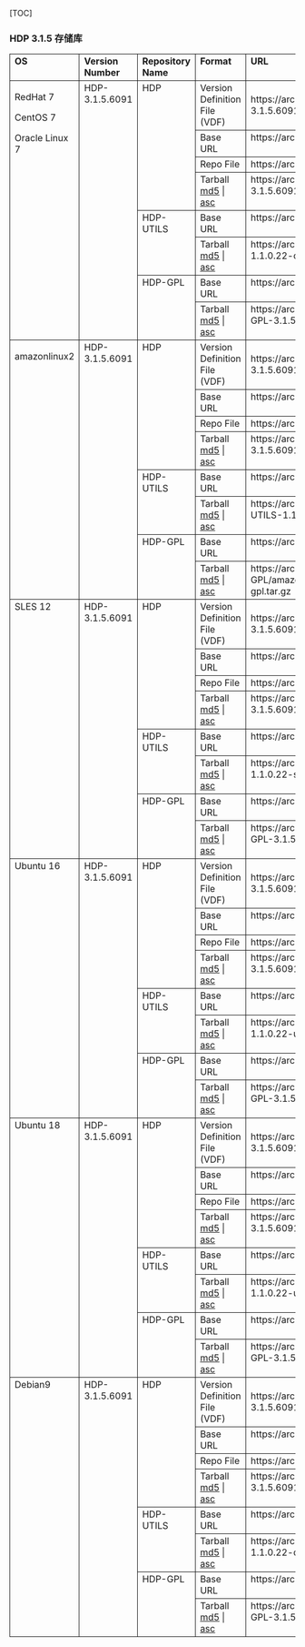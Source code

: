 [TOC]

### HDP 3.1.5 存储库

<table border="1" class="MsoNormalTable" rules="all" style="border-collapse:collapse;mso-table-layout-alt:fixed;border:none;  mso-border-alt:solid black 1.0pt;mso-yfti-tbllook:1536;mso-padding-alt:0in 5.4pt 0in 5.4pt;  mso-border-insideh:1.0pt solid black;mso-border-insidev:1.0pt solid black" width="650" id="d6e1584">
    <colgroup>
        <col width="93px">
        <col width="75px">
        <col width="84px">
        <col width="98px">
        <col width="507px">
    </colgroup>
    <tbody>
        <tr>
            <td valign="top"><span class="bold"><strong>OS</strong></span></td>
            <td valign="top"><span class="bold"><strong>Version
                        Number</strong></span></td>
            <td valign="top"><span class="bold"><strong>Repository
                        Name</strong></span></td>
            <td valign="top"><span class="bold"><strong>Format</strong></span></td>
            <td valign="top"><span class="bold"><strong>URL</strong></span></td>
        </tr>
        <tr>
            <td rowspan="8" valign="top">
                <p>RedHat 7</p>
                <p>CentOS 7</p>
                <p>Oracle Linux 7</p>
            </td>
            <td rowspan="8" valign="top">HDP-3.1.5.6091</td>
            <td rowspan="4" valign="top">HDP</td>
            <td>Version Definition File (VDF)</td>
            <td>https://archive.cloudera.com/p/HDP/centos7/3.x/updates/3.1.5.6091/HDP-3.1.5.6091-7.xml </td>
        </tr>
        <tr>
            <td valign="top">Base URL</td>
            <td valign="top">https://archive.cloudera.com/p/HDP/centos7/3.x/updates/3.1.5.6091</td>
        </tr>
        <tr>
            <td valign="top">Repo File</td>
            <td valign="top">https://archive.cloudera.com/p/HDP/centos7/3.x/updates/3.1.5.6091/hdp.repo</td>
        </tr>
        <tr>
            <td valign="top">Tarball <a class="link" href="https://archive.cloudera.com/p/HDP/centos7/3.x/updates/3.1.5.6091/HDP-3.1.5.6091-centos7-rpm.tar.gz.md5" target="_top">md5</a> |<a class="link" href="https://archive.cloudera.com/p/HDP/centos7/3.x/updates/3.1.5.6091/HDP-3.1.5.6091-centos7-rpm.tar.gz.asc" target="_top"> asc</a></td>
            <td valign="top">https://archive.cloudera.com/p/HDP/centos7/3.x/updates/3.1.5.6091/HDP-3.1.5.6091-centos7-rpm.tar.gz</td>
        </tr>
        <tr>
            <td rowspan="2" valign="top">HDP-UTILS</td>
            <td valign="top">Base URL</td>
            <td valign="top">https://archive.cloudera.com/p/HDP-UTILS/1.1.0.22/repos/centos7</td>
        </tr>
        <tr>
            <td valign="top">Tarball <a class="link" href="https://archive.cloudera.com/p/HDP-UTILS/1.1.0.22/repos/centos7/HDP-UTILS-1.1.0.22-centos7.tar.gz.md5" target="_top">md5</a> |<a class="link" href="https://archive.cloudera.com/p/HDP-UTILS/1.1.0.22/repos/centos7/HDP-UTILS-1.1.0.22-centos7.tar.gz.asc" target="_top"> asc</a></td>
            <td valign="top">https://archive.cloudera.com/p/HDP-UTILS/1.1.0.22/repos/centos7/HDP-UTILS-1.1.0.22-centos7.tar.gz</td>
        </tr>
        <tr>
            <td rowspan="2" valign="top">HDP-GPL</td>
            <td valign="top">Base URL</td>
            <td valign="top">https://archive.cloudera.com/p/HDP-GPL/centos7/3.x/updates/3.1.5.6091</td>
        </tr>
        <tr>
            <td valign="top">Tarball <a class="link" href="https://archive.cloudera.com/p/HDP-GPL/centos7/3.x/updates/3.1.5.6091/HDP-GPL-3.1.5.6091-centos7-gpl.tar.gz.md5" target="_top">md5</a> |<a class="link" href="https://archive.cloudera.com/p/HDP-GPL/centos7/3.x/updates/3.1.5.6091/HDP-GPL-3.1.5.6091-centos7-gpl.tar.gz.asc" target="_top"> asc</a></td>
            <td valign="top">https://archive.cloudera.com/p/HDP-GPL/centos7/3.x/updates/3.1.5.6091/HDP-GPL-3.1.5.6091-centos7-gpl.tar.gz</td>
        </tr>
        <tr>
            <td rowspan="8" valign="top">
                <p>amazonlinux2</p>
            </td>
            <td rowspan="8" valign="top">HDP-3.1.5.6091</td>
            <td rowspan="4" valign="top">HDP</td>
            <td>Version Definition File (VDF)</td>
            <td>https://archive.cloudera.com/p/HDP/amazonlinux2/3.x/updates/3.1.5.6091/HDP-3.1.5.6091-7.xml </td>
        </tr>
        <tr>
            <td valign="top">Base URL</td>
            <td valign="top">https://archive.cloudera.com/p/HDP/amazonlinux2/3.x/updates/3.1.5.6091</td>
        </tr>
        <tr>
            <td valign="top">Repo File</td>
            <td valign="top">https://archive.cloudera.com/p/HDP/amazonlinux2/3.x/updates/3.1.5.6091/hdp.repo</td>
        </tr>
        <tr>
            <td valign="top">Tarball <a class="link" href="https://archive.cloudera.com/p/HDP/amazonlinux2/3.x/updates/3.1.5.6091/HDP-3.1.5.6091-amazonlinux2-rpm.tar.gz.md5" target="_top">md5</a> |<a class="link" href="https://archive.cloudera.com/p/HDP/amazonlinux2/3.x/updates/3.1.5.6091/HDP-3.1.5.6091-amazonlinux2-rpm.tar.gz.asc" target="_top"> asc</a></td>
            <td valign="top">https://archive.cloudera.com/p/HDP/amazonlinux2/3.x/updates/3.1.5.6091/HDP-3.1.5.6091-amazonlinux2-rpm.tar.gz</td>
        </tr>
        <tr>
            <td rowspan="2" valign="top">HDP-UTILS</td>
            <td valign="top">Base URL</td>
            <td valign="top">https://archive.cloudera.com/p/HDP-UTILS/1.1.0.22/repos/amazonlinux2</td>
        </tr>
        <tr>
            <td valign="top">Tarball <a class="link" href="https://archive.cloudera.com/p/HDP-UTILS/1.1.0.22/repos/amazonlinux2/HDP-UTILS-1.1.0.22-amazonlinux2.tar.gz.md5" target="_top">md5</a> |<a class="link" href="https://archive.cloudera.com/p/HDP-UTILS/1.1.0.22/repos/amazonlinux2/HDP-UTILS-1.1.0.22-amazonlinux2.tar.gz.asc" target="_top"> asc</a></td>
            <td valign="top">https://archive.cloudera.com/p/HDP-UTILS/1.1.0.22/repos/amazonlinux2/HDP-UTILS-1.1.0.22-amazonlinux2.tar.gz</td>
        </tr>
        <tr>
            <td rowspan="2" valign="top">HDP-GPL</td>
            <td valign="top">Base URL</td>
            <td valign="top">https://archive.cloudera.com/p/HDP-GPL/amazonlinux2/3.x/updates/3.1.5.6091</td>
        </tr>
        <tr>
            <td valign="top">Tarball <a class="link" href="https://archive.cloudera.com/p/HDP-GPL/amazonlinux2/3.x/updates/3.1.5.6091/HDP-GPL-3.1.5.6091-amazonlinux2-gpl.tar.gz.md5" target="_top">md5</a> |<a class="link" href="https://archive.cloudera.com/p/HDP-GPL/amazonlinux2/3.x/updates/3.1.5.6091/HDP-GPL-3.1.5.6091-amazonlinux2-gpl.tar.gz.asc" target="_top"> asc</a></td>
            <td valign="top">https://archive.cloudera.com/p/HDP-GPL/amazonlinux2/3.x/updates/3.1.5.6091/HDP-GPL-3.1.5.6091-amazon2-gpl.tar.gz</td>
        </tr>
        <tr>
            <td rowspan="8" valign="top">SLES 12 </td>
            <td rowspan="8" valign="top">HDP-3.1.5.6091</td>
            <td rowspan="4" valign="top">HDP</td>
            <td>Version Definition File (VDF)</td>
            <td>https://archive.cloudera.com/p/HDP/sles12/3.x/updates/3.1.5.6091/HDP-3.1.5.6091-7.xml </td>
        </tr>
        <tr>
            <td valign="top">Base URL</td>
            <td valign="top">https://archive.cloudera.com/p/HDP/sles12/3.x/updates/3.1.5.6091/</td>
        </tr>
        <tr>
            <td valign="top">Repo File</td>
            <td valign="top">https://archive.cloudera.com/p/HDP/sles12/3.x/updates/3.1.5.6091/hdp.repo</td>
        </tr>
        <tr>
            <td valign="top">Tarball <a class="link" href="https://archive.cloudera.com/p/HDP/sles12/3.x/updates/3.1.5.6091/HDP-3.1.5.6091-sles12-rpm.tar.gz.md5" target="_top">md5</a> |<a class="link" href="https://archive.cloudera.com/p/HDP/sles12/3.x/updates/3.1.5.6091/HDP-3.1.5.6091-sles12-rpm.tar.gz.asc" target="_top"> asc</a></td>
            <td valign="top">https://archive.cloudera.com/p/HDP/sles12/3.x/updates/3.1.5.6091/HDP-3.1.5.6091-sles12-rpm.tar.gz</td>
        </tr>
        <tr>
            <td rowspan="2" valign="top">HDP-UTILS</td>
            <td valign="top">Base URL</td>
            <td valign="top">https://archive.cloudera.com/p/HDP-UTILS/1.1.0.22/repos/sles12</td>
        </tr>
        <tr>
            <td valign="top">Tarball <a class="link" href="https://archive.cloudera.com/p/HDP-UTILS/1.1.0.22/repos/sles12/HDP-UTILS-1.1.0.22-sles12.tar.gz.md5" target="_top">md5</a> |<a class="link" href="https://archive.cloudera.com/p/HDP-UTILS/1.1.0.22/repos/sles12/HDP-UTILS-1.1.0.22-sles12.tar.gz.asc" target="_top"> asc</a></td>
            <td valign="top">https://archive.cloudera.com/p/HDP-UTILS/1.1.0.22/repos/sles12/HDP-UTILS-1.1.0.22-sles12.tar.gz</td>
        </tr>
        <tr>
            <td rowspan="2" valign="top">HDP-GPL</td>
            <td valign="top">Base URL</td>
            <td valign="top">https://archive.cloudera.com/p/HDP-GPL/sles12/3.x/updates/3.1.5.6091</td>
        </tr>
        <tr>
            <td valign="top">Tarball <a class="link" href="https://archive.cloudera.com/p/HDP-GPL/sles12/3.x/updates/3.1.5.6091/HDP-GPL-3.1.5.6091-sles12-gpl.tar.gz.md5" target="_top">md5</a> |<a class="link" href="https://archive.cloudera.com/p/HDP-GPL/sles12/3.x/updates/3.1.5.6091/HDP-GPL-3.1.5.6091-sles12-gpl.tar.gz.asc" target="_top"> asc</a></td>
            <td valign="top">https://archive.cloudera.com/p/HDP-GPL/sles12/3.x/updates/3.1.5.6091/HDP-GPL-3.1.5.6091-sles12-gpl.tar.gz</td>
        </tr>
        <tr>
            <td rowspan="8" valign="top">Ubuntu 16</td>
            <td rowspan="8" valign="top">HDP-3.1.5.6091</td>
            <td rowspan="4" valign="top">HDP</td>
            <td>Version Definition File (VDF)</td>
            <td>https://archive.cloudera.com/p/HDP/ubuntu16/3.x/updates/3.1.5.6091/HDP-3.1.5.6091-7.xml </td>
        </tr>
        <tr>
            <td valign="top">Base URL</td>
            <td valign="top">https://archive.cloudera.com/p/HDP/ubuntu16/3.x/updates/3.1.5.6091/</td>
        </tr>
        <tr>
            <td valign="top">Repo File</td>
            <td valign="top">https://archive.cloudera.com/p/HDP/ubuntu16/3.x/updates/3.1.5.6091/hdp.list</td>
        </tr>
        <tr>
            <td valign="top">Tarball <a class="link" href="https://archive.cloudera.com/p/HDP/ubuntu16/3.x/updates/3.1.5.6091/HDP-3.1.5.6091-ubuntu16-deb.tar.gz.md5" target="_top">md5</a> |<a class="link" href="https://archive.cloudera.com/p/HDP/ubuntu16/3.x/updates/3.1.5.6091/HDP-3.1.5.6091-ubuntu16-deb.tar.gz.asc" target="_top"> asc</a></td>
            <td valign="top">https://archive.cloudera.com/p/HDP/ubuntu16/3.x/updates/3.1.5.6091/HDP-3.1.5.6091-ubuntu16-deb.tar.gz</td>
        </tr>
        <tr>
            <td rowspan="2" valign="top">HDP-UTILS</td>
            <td valign="top">Base URL</td>
            <td valign="top">https://archive.cloudera.com/p/HDP-UTILS/1.1.0.22/repos/ubuntu16</td>
        </tr>
        <tr>
            <td valign="top">Tarball <a class="link" href="https://archive.cloudera.com/p/HDP-UTILS/1.1.0.22/repos/ubuntu16/HDP-UTILS-1.1.0.22-ubuntu16.tar.gz.md5" target="_top">md5</a> |<a class="link" href="https://archive.cloudera.com/p/HDP-UTILS/1.1.0.22/repos/ubuntu16/HDP-UTILS-1.1.0.22-ubuntu16.tar.gz.asc" target="_top"> asc</a></td>
            <td valign="top">https://archive.cloudera.com/p/HDP-UTILS/1.1.0.22/repos/ubuntu16/HDP-UTILS-1.1.0.22-ubuntu16.tar.gz</td>
        </tr>
        <tr>
            <td rowspan="2" valign="top">HDP-GPL</td>
            <td valign="top">Base URL</td>
            <td valign="top">https://archive.cloudera.com/p/HDP-GPL/ubuntu16/3.x/updates/3.1.5.6091</td>
        </tr>
        <tr>
            <td valign="top">Tarball <a class="link" href="https://archive.cloudera.com/p/HDP-GPL/ubuntu16/3.x/updates/3.1.5.6091/HDP-GPL-3.1.5.6091-ubuntu16-gpl.tar.gz.md5" target="_top">md5</a> |<a class="link" href="https://archive.cloudera.com/p/HDP-GPL/ubuntu16/3.x/updates/3.1.5.6091/HDP-GPL-3.1.5.6091-ubuntu16-gpl.tar.gz.asc" target="_top"> asc</a></td>
            <td valign="top">https://archive.cloudera.com/p/HDP-GPL/ubuntu16/3.x/updates/3.1.5.6091/HDP-GPL-3.1.5.6091-ubuntu16-gpl.tar.gz</td>
        </tr>
        <tr>
            <td rowspan="8" valign="top">Ubuntu 18</td>
            <td rowspan="8" valign="top">HDP-3.1.5.6091</td>
            <td rowspan="4" valign="top">HDP</td>
            <td>Version Definition File (VDF)</td>
            <td>https://archive.cloudera.com/p/HDP/ubuntu18/3.x/updates/3.1.5.6091/HDP-3.1.5.6091-7.xml </td>
        </tr>
        <tr>
            <td valign="top">Base URL</td>
            <td valign="top">https://archive.cloudera.com/p/HDP/ubuntu18/3.x/updates/3.1.5.6091/</td>
        </tr>
        <tr>
            <td valign="top">Repo File</td>
            <td valign="top">https://archive.cloudera.com/p/HDP/ubuntu18/3.x/updates/3.1.5.6091/hdp.list</td>
        </tr>
        <tr>
            <td valign="top">Tarball <a class="link" href="https://archive.cloudera.com/p/HDP/ubuntu18/3.x/updates/3.1.5.6091/HDP-3.1.5.6091-ubuntu18-deb.tar.gz.md5" target="_top">md5</a> |<a class="link" href="https://archive.cloudera.com/p/HDP/ubuntu18/3.x/updates/3.1.5.6091/HDP-3.1.5.6091-ubuntu18-deb.tar.gz.asc" target="_top"> asc</a></td>
            <td valign="top">https://archive.cloudera.com/p/HDP/ubuntu18/3.x/updates/3.1.5.6091/HDP-3.1.5.6091-ubuntu18-deb.tar.gz</td>
        </tr>
        <tr>
            <td rowspan="2" valign="top">HDP-UTILS</td>
            <td valign="top">Base URL</td>
            <td valign="top">https://archive.cloudera.com/p/HDP-UTILS/1.1.0.22/repos/ubuntu18</td>
        </tr>
        <tr>
            <td valign="top">Tarball <a class="link" href="https://archive.cloudera.com/p/HDP-UTILS/1.1.0.22/repos/ubuntu18/HDP-UTILS-1.1.0.22-ubuntu18.tar.gz.md5" target="_top">md5</a> |<a class="link" href="https://archive.cloudera.com/p/HDP-UTILS/1.1.0.22/repos/ubuntu18/HDP-UTILS-1.1.0.22-ubuntu18.tar.gz.asc" target="_top"> asc</a></td>
            <td valign="top">https://archive.cloudera.com/p/HDP-UTILS/1.1.0.22/repos/ubuntu18/HDP-UTILS-1.1.0.22-ubuntu18.tar.gz</td>
        </tr>
        <tr>
            <td rowspan="2" valign="top">HDP-GPL</td>
            <td valign="top">Base URL</td>
            <td valign="top">https://archive.cloudera.com/p/HDP-GPL/ubuntu18/3.x/updates/3.1.5.6091</td>
        </tr>
        <tr>
            <td valign="top">Tarball <a class="link" href="https://archive.cloudera.com/p/HDP-GPL/ubuntu18/3.x/updates/3.1.5.6091/HDP-GPL-3.1.5.6091-ubuntu18-gpl.tar.gz.md5" target="_top">md5</a> |<a class="link" href="https://archive.cloudera.com/p/HDP-GPL/ubuntu18/3.x/updates/3.1.5.6091/HDP-GPL-3.1.5.6091-ubuntu18-gpl.tar.gz.asc" target="_top"> asc</a></td>
            <td valign="top">https://archive.cloudera.com/p/HDP-GPL/ubuntu18/3.x/updates/3.1.5.6091/HDP-GPL-3.1.5.6091-ubuntu18-gpl.tar.gz</td>
        </tr>
        <tr>
            <td rowspan="8" valign="top">Debian9</td>
            <td rowspan="8" valign="top">HDP-3.1.5.6091</td>
            <td rowspan="4" valign="top">HDP</td>
            <td>Version Definition File (VDF)</td>
            <td>https://archive.cloudera.com/p/HDP/debian9/3.x/updates/3.1.5.6091/HDP-3.1.5.6091-7.xml </td>
        </tr>
        <tr>
            <td valign="top">Base URL</td>
            <td valign="top">https://archive.cloudera.com/p/HDP/debian9/3.x/updates/3.1.5.6091/</td>
        </tr>
        <tr>
            <td valign="top">Repo File</td>
            <td valign="top">https://archive.cloudera.com/p/HDP/debian9/3.x/updates/3.1.5.6091/hdp.list</td>
        </tr>
        <tr>
            <td valign="top">Tarball <a class="link" href="https://archive.cloudera.com/p/HDP/debian9/3.x/updates/3.1.5.6091/HDP-3.1.5.6091-debian9-deb.tar.gz.md5" target="_top">md5</a> |<a class="link" href="https://archive.cloudera.com/p/HDP/debian9/3.x/updates/3.1.5.6091/HDP-3.1.5.6091-debian9-deb.tar.gz.asc" target="_top"> asc</a></td>
            <td valign="top">https://archive.cloudera.com/p/HDP/debian9/3.x/updates/3.1.5.6091/HDP-3.1.5.6091-debian9-deb.tar.gz</td>
        </tr>
        <tr>
            <td rowspan="2" valign="top">HDP-UTILS</td>
            <td valign="top">Base URL</td>
            <td valign="top">
                https://archive.cloudera.com/p/HDP-UTILS/1.1.0.22/repos/debian9</td>
        </tr>
        <tr>
            <td valign="top">Tarball <a class="link" href="https://archive.cloudera.com/p/HDP-UTILS/1.1.0.22/repos/debian9/HDP-UTILS-1.1.0.22-debian9.tar.gz.md5" target="_top">md5</a> |<a class="link" href="https://archive.cloudera.com/p/HDP-UTILS/1.1.0.22/repos/debian9/HDP-UTILS-1.1.0.22-debian9.tar.gz.asc" target="_top"> asc</a></td>
            <td valign="top">https://archive.cloudera.com/p/HDP-UTILS/1.1.0.22/repos/debian9/HDP-UTILS-1.1.0.22-debian9.tar.gz</td>
        </tr>
        <tr>
            <td rowspan="2" valign="top">HDP-GPL</td>
            <td valign="top">Base URL</td>
            <td valign="top">https://archive.cloudera.com/p/HDP-GPL/debian9/3.x/updates/3.1.5.6091</td>
        </tr>
        <tr>
            <td valign="top">Tarball <a class="link" href="https://archive.cloudera.com/p/HDP-GPL/debian9/3.x/updates/3.1.5.6091/HDP-GPL-3.1.5.6091-debian9-gpl.tar.gz.md5" target="_top">md5</a> |<a class="link" href="https://archive.cloudera.com/p/HDP-GPL/debian9/3.x/updates/3.1.5.6091/HDP-GPL-3.1.5.6091-debian9-gpl.tar.gz.asc" target="_top"> asc</a></td>
            <td valign="top">https://archive.cloudera.com/p/HDP-GPL/debian9/3.x/updates/3.1.5.6091/HDP-GPL-3.1.5.6091-debian9-gpl.tar.gz</td>
        </tr>
    </tbody>
</table>
